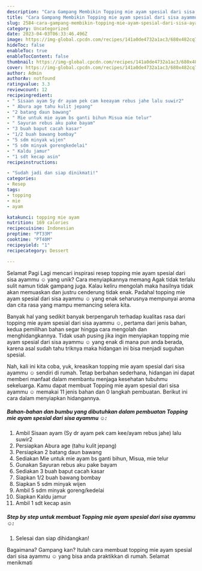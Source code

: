 ```yaml
---
description: "Cara Gampang Membikin Topping mie ayam spesial dari sisa ayammu ☺️ yang Lezat, Mantap"
title: "Cara Gampang Membikin Topping mie ayam spesial dari sisa ayammu ☺️ yang Lezat, Mantap"
slug: 2584-cara-gampang-membikin-topping-mie-ayam-spesial-dari-sisa-ayammu-yang-lezat-mantap
category: Uncategorized
date: 2023-04-03T06:33:46.496Z
image: https://img-global.cpcdn.com/recipes/141a0de4732a1ac3/680x482cq70/topping-mie-ayam-spesial-dari-sisa-ayammu-foto-resep-utama.jpg
hideToc: false
enableToc: true
enableTocContent: false
thumbnail: https://img-global.cpcdn.com/recipes/141a0de4732a1ac3/680x482cq70/topping-mie-ayam-spesial-dari-sisa-ayammu-foto-resep-utama.jpg
cover: https://img-global.cpcdn.com/recipes/141a0de4732a1ac3/680x482cq70/topping-mie-ayam-spesial-dari-sisa-ayammu-foto-resep-utama.jpg
author: Admin
authorAv: notfound
ratingvalue: 3.3
reviewcount: 12
recipeingredient:
- " Sisaan ayam Sy dr ayam pek cam keeayam rebus jahe lalu suwir2"
- " Abura age tahu kulit jepang"
- "2 batang daun bawang"
- " Mie untuk mie ayam bs ganti bihun Misua mie telur"
- " Sayuran rebus aku pake bayam"
- "3 buah baput cacah kasar"
- "1/2 buah bawang bombay"
- "5 sdm minyak wijen"
- "5 sdm minyak gorengkedelai"
- " Kaldu jamur"
- "1 sdt kecap asin"
recipeinstructions:

- "Sudah jadi dan siap dinikmati!"
categories:
- Resep
tags:
- topping
- mie
- ayam

katakunci: topping mie ayam 
nutrition: 169 calories
recipecuisine: Indonesian
preptime: "PT33M"
cooktime: "PT40M"
recipeyield: "1"
recipecategory: Dessert

---
```



Selamat Pagi Lagi mencari inspirasi resep topping mie ayam spesial dari sisa ayammu ☺️ yang unik? Cara menyiapkannya memang Agak tidak terlalu sulit namun tidak gampang juga. Kalau keliru mengolah maka hasilnya tidak akan memuaskan dan justru cenderung tidak enak. Padahal topping mie ayam spesial dari sisa ayammu ☺️ yang enak seharusnya mempunyai aroma dan cita rasa yang mampu memancing selera kita.




Banyak hal yang sedikit banyak berpengaruh terhadap kualitas rasa dari topping mie ayam spesial dari sisa ayammu ☺️, pertama dari jenis bahan, kedua pemilihan bahan segar hingga cara mengolah dan menghidangkannya. Tidak usah pusing jika ingin menyiapkan topping mie ayam spesial dari sisa ayammu ☺️ yang enak di mana pun anda berada, karena asal sudah tahu triknya maka hidangan ini bisa menjadi suguhan spesial.


Nah, kali ini kita coba, yuk, kreasikan topping mie ayam spesial dari sisa ayammu ☺️ sendiri di rumah. Tetap berbahan sederhana, hidangan ini dapat memberi manfaat dalam membantu menjaga kesehatan tubuhmu sekeluarga. Kamu dapat membuat Topping mie ayam spesial dari sisa ayammu ☺️ memakai 11 jenis bahan dan 0 langkah pembuatan. Berikut ini cara dalam menyiapkan hidangannya.

<!--inarticleads1-->

##### Bahan-bahan dan bumbu yang dibutuhkan dalam pembuatan Topping mie ayam spesial dari sisa ayammu ☺️:

1. Ambil  Sisaan ayam (Sy dr ayam pek cam kee/ayam rebus jahe) lalu suwir2
1. Persiapkan  Abura age (tahu kulit jepang)
1. Persiapkan 2 batang daun bawang
1. Sediakan  Mie untuk mie ayam bs ganti bihun, Misua, mie telur
1. Gunakan  Sayuran rebus aku pake bayam
1. Sediakan 3 buah baput cacah kasar
1. Siapkan 1/2 buah bawang bombay
1. Siapkan 5 sdm minyak wijen
1. Ambil 5 sdm minyak goreng/kedelai
1. Siapkan  Kaldu jamur
1. Ambil 1 sdt kecap asin




<!--inarticleads2-->

##### Step by step untuk membuat Topping mie ayam spesial dari sisa ayammu ☺️:


1. Selesai dan siap dihidangkan!



Bagaimana? Gampang kan? Itulah cara membuat topping mie ayam spesial dari sisa ayammu ☺️ yang bisa anda praktikkan di rumah. Selamat menikmati
